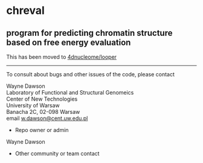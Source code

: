 # chreval
program for predicting chromatin structure based on free energy evaluation  
----
This has been moved to [4dnucleome/looper](https://github.com/wkdawson/looper)

----
To consult about bugs and other issues of the code, please contact 

Wayne Dawson  
Laboratory of Functional and Structural Genomeics  
Center of New Technologies  
University of Warsaw  
Banacha 2C, 02-098 Warsaw  
email w.dawson@cent.uw.edu.pl  

* Repo owner or admin

Wayne Dawson
* Other community or team contact

